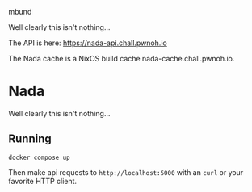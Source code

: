 mbund

Well clearly this isn't nothing...

The API is here: https://nada-api.chall.pwnoh.io

The Nada cache is a NixOS build cache nada-cache.chall.pwnoh.io.


# Nada

Well clearly this isn't nothing...

## Running

```
docker compose up
```

Then make api requests to `http://localhost:5000` with an `curl` or your favorite HTTP client.
